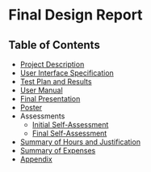 # Final Design Report
## Table of Contents

- [Project Description](project-description.md)
- [User Interface Specification]()
- [Test Plan and Results]()
- [User Manual](docs/userguide/userguide.md)
- [Final Presentation](Final-Slidedeck.pptx)
- [Poster](poster.pdf)
- Assessments
  - [Initial Self-Assessment](capstone_assessment.docx)
  - [Final Self-Assessment](selfassessment.pdf)
- [Summary of Hours and Justification](hours.md)
- [Summary of Expenses](expenses.md)
- [Appendix](appendix.md)